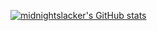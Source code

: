 [![midnightslacker's GitHub stats](https://github-readme-stats.vercel.app/api?username=midnightslacker&show_icons=true&theme=tokyonight)](https://github.com/midnightslacker/github-readme-stats)
